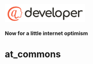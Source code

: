 ![image alt <](../.github/@developersmall.png) 
### Now for a little internet optimism

# at_commons